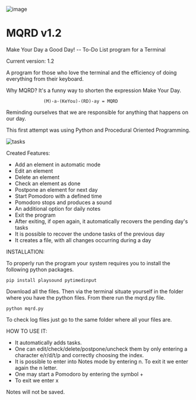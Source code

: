 ![image](https://user-images.githubusercontent.com/11930196/231281450-8a6c384e-51e4-4f38-b058-915b36b9802e.png)

# MQRD v1.2

Make Your Day a Good Day! -- To-Do List program for a Terminal

Current version: 1.2

A program for those who love the terminal and the efficiency of doing everything from their keyboard.

Why MQRD? It's a funny way to shorten the expression Make Your Day. 

                  (M)-a-(KeYou)-(RD)-ay = MQRD 

Reminding ourselves that we are responsible for anything that happens on our day.

This first attempt was using Python and Procedural Oriented Programming. 

![tasks](https://user-images.githubusercontent.com/11930196/231283495-8ce85aed-c335-40e3-ac1f-49cd24b91e56.png)

Created Features:
- Add an element in automatic mode
- Edit an element
- Delete an element
- Check an element as done
- Postpone an element for next day
- Start Pomodoro with a defined time
- Pomodoro stops and produces a sound
- An additional option for daily notes
- Exit the program
- After exiting, if open again, it automatically recovers the pending day's tasks
- It is possible to recover the undone tasks of the previous day
- It creates a file, with all changes occurring during a day

INSTALLATION:

To properly run the program your system requires you to install the following python packages.

    pip install playsound pytimedinput

Download all the files. Then via the terminal situate yourself in the folder where you have the python files. From there run the mqrd.py file.

    python mqrd.py

To check log files just go to the same folder where all your files are.

HOW TO USE IT:
- It automatically adds tasks.
- One can edit/check/delete/postpone/uncheck them by only entering a character 
  e/r/d/t/p and correctly choosing the index.
- It is possible to enter into Notes mode by entering n. To exit it we enter again the n letter.
- One may start a Pomodoro by entering the symbol +
- To exit we enter x

Notes will not be saved. 
